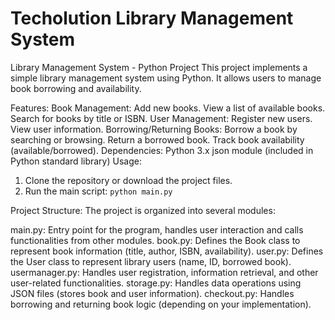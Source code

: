 # Techolution Library Management System
Library Management System - Python Project
This project implements a simple library management system using Python. It allows users to manage book borrowing and availability.

Features:
Book Management:
Add new books.
View a list of available books.
Search for books by title or ISBN.
User Management:
Register new users.
View user information.
Borrowing/Returning Books:
Borrow a book by searching or browsing.
Return a borrowed book.
Track book availability (available/borrowed).
Dependencies:
Python 3.x
json module (included in Python standard library)
Usage:
1. Clone the repository or download the project files.
2. Run the main script:
  `python main.py`

Project Structure:
The project is organized into several modules:

main.py: Entry point for the program, handles user interaction and calls functionalities from other modules.
book.py: Defines the Book class to represent book information (title, author, ISBN, availability).
user.py: Defines the User class to represent library users (name, ID, borrowed book).
usermanager.py: Handles user registration, information retrieval, and other user-related functionalities.
storage.py: Handles data operations using JSON files (stores book and user information).
checkout.py: Handles borrowing and returning book logic (depending on your implementation).
